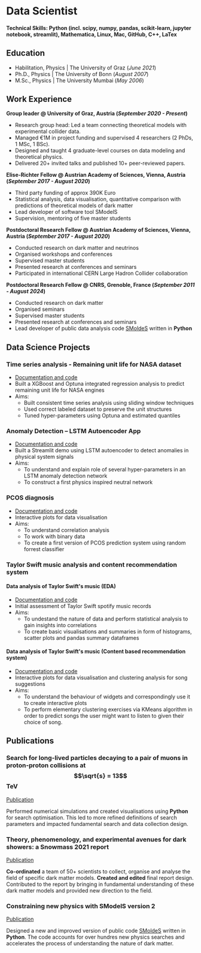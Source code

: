 # Data Scientist

#### Technical Skills: Python (incl. scipy, numpy, pandas, scikit-learn, jupyter notebook, streamlit), Mathematica, Linux, Mac, GitHub, C++, LaTex

## Education
- Habilitation, Physics | The University of Graz (_June 2021_)  		
- Ph.D., Physics | The University of Bonn (_August 2007_)								       		
- M.Sc., Physics	| The University Mumbai (_May 2006_)	 			        		

## Work Experience
**Group leader @ University of Graz, Austria (_September 2020 - Present_)**
- Research group head: Led a team connecting theoretical models with experimental collider data.
- Managed €1M in project funding and supervised 4 researchers (2 PhDs, 1 MSc, 1 BSc).
- Designed and taught 4 graduate-level courses on data modeling and theoretical physics.
- Delivered 20+ invited talks and published 10+ peer-reviewed papers.

**Elise-Richter Fellow @ Austrian Academy of Sciences, Vienna, Austria (_September 2017 - August 2020_)**
- Third party funding of approx 390K Euro
- Statistical analysis, data visualisation, quantitative comparison with predictions of theoretical models of dark matter
- Lead developer of software tool SModelS
- Supervision, mentoring of five master students

**Postdoctoral Research Fellow @ Austrian Academy of Sciences, Vienna, Austria (_September 2017 - August 2020_)**
- Conducted research on dark matter and neutrinos
- Organised workshops and conferences
- Supervised master students
- Presented research at conferences and seminars
- Participated in international CERN Large Hadron Collider collaboration
  
**Postdoctoral Research Fellow @ CNRS, Grenoble, France (_September 2011 - August 2024_)**
- Conducted research on dark matter
- Organised seminars
- Supervised master students
- Presented research at conferences and seminars
- Lead developer of public data analysis code [SMoldeS](https://smodels.github.io/) written in **Python**

## Data Science Projects
### Time series analysis - Remaining unit life for NASA dataset
- [Documentation and code](https://nasaruldashboard.streamlit.app/) 
- Built a XGBoost and Optuna integrated regression analysis to predict remaining unit life for NASA engines 
- Aims: 
  * Built consistent time series analysis using sliding window techniques
  * Used correct labeled dataset to preserve the unit structures 
  * Tuned hyper-parameters using Optuna and estimated quantiles 

### Anomaly Detection – LSTM Autoencoder App
- [Documentation and code](https://pinnlearning.streamlit.app/)
- Built a Streamlit demo using LSTM autoencoder to detect anomalies in physical system signals
- Aims:
  * To understand and explain role of several hyper-parameters in an LSTM anomaly detection network 
  * To construct a first physics inspired neutral network

### PCOS diagnosis
- [Documentation and code](./projects/PCOS.html)
- Interactive plots for data visualisation
- Aims: 
  * To understand correlation analysis 
  * To work with binary data
  * To create a first version of PCOS prediction system using random forrest classifier

### Taylor Swift music analysis and content recommendation system
#### Data analysis of Taylor Swift's music (EDA) 
- [Documentation and code](./projects/Taylor_Swift_dataanalysis.html)
- Initial assessment of Taylor Swift spotify music records
- Aims:
  * To undestand the nature of data and perform statistical analysis to gain insights into correlations
  * To create basic visualisations and summaries in form of histograms, scatter plots and pandas summary dataframes

#### Data analysis of Taylor Swift's music  (Content based recommendation system)
- [Documentation and code](./projects/T_Swift_Finale.html)
- Interactive plots for data visualisation and clustering analysis for song suggestions 
- Aims:
  * To understand the behaviour of widgets and correspondingly use it to create interactive plots 
  * To perform elementary clustering exercises via KMeans algorithm in order to predict songs the user might want to listen to given their choice of song. 

## Publications
### Search for long-lived particles decaying to a pair of muons in proton-proton collisions at $$\sqrt{s} = 13$$ TeV
[Publication](https://doi.org/10.1007/JHEP05(2023)228)

Performed numerical simulations and created visualisations using **Python** for search optimisation. This led to more refined definitions of search parameters and impacted fundamental search and data collection design. 

### Theory, phenomenology, and experimental avenues for dark showers: a Snowmass 2021 report
[Publication](https://doi.org/10.1140/epjc/s10052-022-11048-8)

**Co-ordinated** a team of 50+ scientists to collect, organise and analyse the field of specific dark matter models. **Created and edited** final report design. Contributed to the report by bringing in fundamental understanding of these dark matter models and provided new direction to the field. 

### Constraining new physics with SModelS version 2
[Publication](https://doi.org/10.1007/JHEP08(2022)068) 

Designed a new and improved version of public code [SMoldeS](https://smodels.github.io/) written in **Python**. The code accounts for over hundres new physics searches and accelerates the process of understanding the nature of dark matter.
